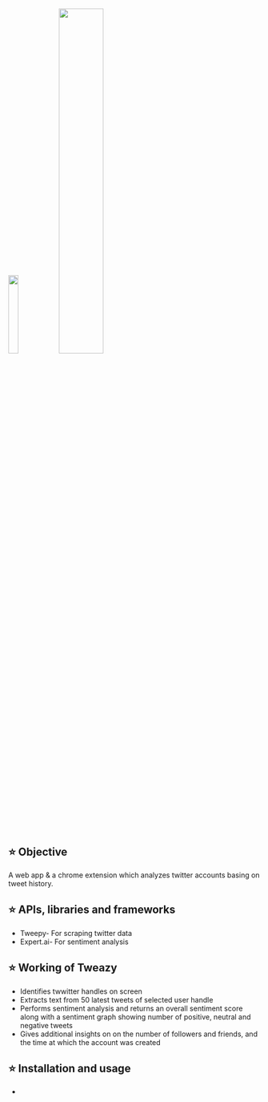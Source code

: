 # <img width="20%" src="https://user-images.githubusercontent.com/54776537/109185644-357bef80-77b6-11eb-8498-0665f4fd19f4.gif"><img width="42%" src="https://user-images.githubusercontent.com/54776537/109186732-3feab900-77b7-11eb-8cf3-029ccc375cdb.png">


## :star: Objective

A web app & a chrome extension which analyzes twitter accounts basing on tweet history.

## :star: APIs, libraries and frameworks
- Tweepy- For scraping twitter data
- Expert.ai- For sentiment analysis

## :star: Working of Tweazy
- Identifies twwitter handles on screen
- Extracts text from 50 latest tweets of selected user handle
- Performs sentiment analysis and returns an overall sentiment score along with a sentiment graph showing number of positive, neutral and negative tweets
- Gives additional insights on on the number of followers and friends, and the time at which the account was created

## :star: Installation and usage
- 
